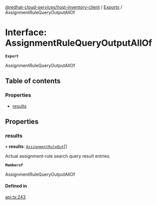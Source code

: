 [@redhat-cloud-services/host-inventory-client](../README.md) / [Exports](../modules.md) / AssignmentRuleQueryOutputAllOf

# Interface: AssignmentRuleQueryOutputAllOf

**`Export`**

AssignmentRuleQueryOutputAllOf

## Table of contents

### Properties

- [results](AssignmentRuleQueryOutputAllOf.md#results)

## Properties

### results

• **results**: [`AssignmentRuleOut`](AssignmentRuleOut.md)[]

Actual assignment-rule search query result entries.

**`Memberof`**

AssignmentRuleQueryOutputAllOf

#### Defined in

[api.ts:243](https://github.com/RedHatInsights/javascript-clients/blob/main/packages/host-inventory/api.ts#L243)
